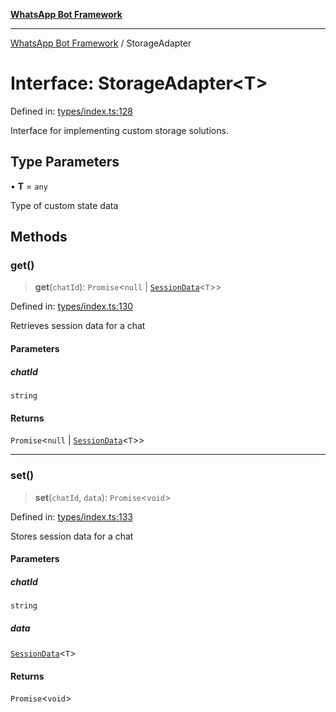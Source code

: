 [**WhatsApp Bot Framework**](../README.md)

***

[WhatsApp Bot Framework](../globals.md) / StorageAdapter

# Interface: StorageAdapter\<T\>

Defined in: [types/index.ts:128](https://github.com/green-api/whatsapp-chatbot-js-v2/blob/3380234d497abd1709008132b7d2cae4528def0f/src/types/index.ts#L128)

Interface for implementing custom storage solutions.

## Type Parameters

• **T** = `any`

Type of custom state data

## Methods

### get()

> **get**(`chatId`): `Promise`\<`null` \| [`SessionData`](SessionData.md)\<`T`\>\>

Defined in: [types/index.ts:130](https://github.com/green-api/whatsapp-chatbot-js-v2/blob/3380234d497abd1709008132b7d2cae4528def0f/src/types/index.ts#L130)

Retrieves session data for a chat

#### Parameters

##### chatId

`string`

#### Returns

`Promise`\<`null` \| [`SessionData`](SessionData.md)\<`T`\>\>

***

### set()

> **set**(`chatId`, `data`): `Promise`\<`void`\>

Defined in: [types/index.ts:133](https://github.com/green-api/whatsapp-chatbot-js-v2/blob/3380234d497abd1709008132b7d2cae4528def0f/src/types/index.ts#L133)

Stores session data for a chat

#### Parameters

##### chatId

`string`

##### data

[`SessionData`](SessionData.md)\<`T`\>

#### Returns

`Promise`\<`void`\>
